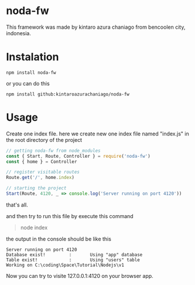 # noda-fw
This framework was made by kintaro azura chaniago from bencoolen city, indonesia.

# Instalation

```console
npm install noda-fw
```

or you can do this

```console
npm install github:kintaroazurachaniago/noda-fw
```

# Usage

Create one index file. here we create new one index file named "index.js" in the root directory of the project

```js
// getting noda-fw from node_modules
const { Start, Route, Controller } = require('noda-fw')
const { home } = Controller

// register visitable routes
Route.get('/', home.index)

// starting the project
Start(Route, 4120, _ => console.log('Server running on port 4120'))
```

that's all.

and then try to run this file by execute this command

> node index

the output in the console should be like this

```console
Server running on port 4120
Database exist!         :       Using "app" database
Table exist!            :       Using "users" table
Working on C:\coding\Space\Tutorial\Nodejs\v1
```

Now you can try to visite 127.0.0.1:4120 on your browser app.
